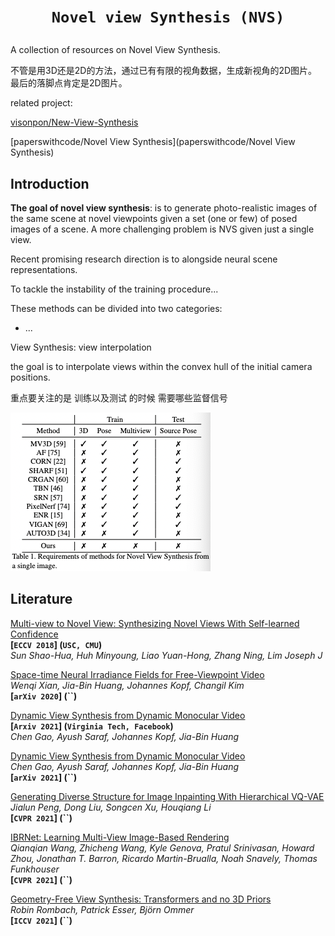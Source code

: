 # <p align=center>`Novel view Synthesis (NVS)` </p>

A collection of resources on Novel View Synthesis.

不管是用3D还是2D的方法，通过已有有限的视角数据，生成新视角的2D图片。最后的落脚点肯定是2D图片。

related project:

[visonpon/New-View-Synthesis](visonpon/New-View-Synthesis)

[paperswithcode/Novel View Synthesis](paperswithcode/Novel View Synthesis)

## Introduction

**The goal of novel view synthesis**: is to generate photo-realistic images of the same scene at novel viewpoints given a set (one or few) of posed images of a scene. A more challenging problem is NVS given just a single view. 

Recent promising research direction is to alongside neural scene representations.

To tackle the instability of the training procedure...



These methods can be divided into two categories:

- ...



View Synthesis: view interpolation

the goal is to interpolate views within the convex hull of the initial camera positions.



重点要关注的是 训练以及测试 的时候 需要哪些监督信号

![image-20220305161727758](https://raw.githubusercontent.com/yzy1996/Image-Hosting/master/image-20220305161727758.png)



## Literature

[Multi-view to Novel View: Synthesizing Novel Views With Self-learned Confidence](https://openaccess.thecvf.com/content_ECCV_2018/papers/Shao-Hua_Sun_Multi-view_to_Novel_ECCV_2018_paper.pdf)  
**[`ECCV 2018`] (`USC, CMU`)**  
*Sun Shao-Hua, Huh Minyoung, Liao Yuan-Hong, Zhang Ning, Lim Joseph J*

[Space-time Neural Irradiance Fields for Free-Viewpoint Video](https://arxiv.org/abs/2011.12950)  
*Wenqi Xian, Jia-Bin Huang, Johannes Kopf, Changil Kim*  
**[`arXiv 2020`] (``)**

[Dynamic View Synthesis from Dynamic Monocular Video](https://arxiv.org/pdf/2105.06468.pdf)  
**[`Arxiv 2021`]  (`Virginia Tech, Facebook`)**  
*Chen Gao, Ayush Saraf, Johannes Kopf, Jia-Bin Huang*

[Dynamic View Synthesis from Dynamic Monocular Video](https://arxiv.org/abs/2105.06468)  
*Chen Gao, Ayush Saraf, Johannes Kopf, Jia-Bin Huang*  
**[`arXiv 2021`] (``)** 

[Generating Diverse Structure for Image Inpainting With Hierarchical VQ-VAE](https://arxiv.org/abs/2103.10022)  
*Jialun Peng, Dong Liu, Songcen Xu, Houqiang Li*  
**[`CVPR 2021`] (``)** 



[IBRNet: Learning Multi-View Image-Based Rendering](https://arxiv.org/abs/2102.13090)  
*Qianqian Wang, Zhicheng Wang, Kyle Genova, Pratul Srinivasan, Howard Zhou, Jonathan T. Barron, Ricardo Martin-Brualla, Noah Snavely, Thomas Funkhouser*  
**[`CVPR 2021`] (``)**

[Geometry-Free View Synthesis: Transformers and no 3D Priors](https://arxiv.org/abs/2104.07652)  
*Robin Rombach, Patrick Esser, Björn Ommer*  
**[`ICCV 2021`] (``)**

